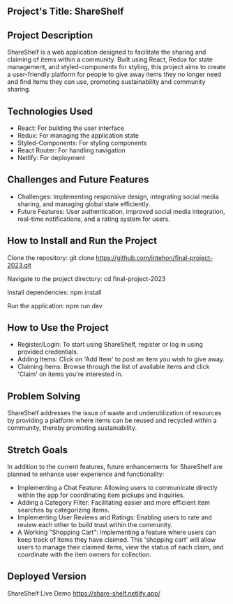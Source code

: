 ## Project's Title: ShareShelf

## Project Description

ShareShelf is a web application designed to facilitate the sharing and claiming of items within a community. Built using React, Redux for state management, and styled-components for styling, this project aims to create a user-friendly platform for people to give away items they no longer need and find items they can use, promoting sustainability and community sharing.

## Technologies Used

- React: For building the user interface
- Redux: For managing the application state
- Styled-Components: For styling components
- React Router: For handling navigation
- Netlify: For deployment

## Challenges and Future Features

- Challenges: Implementing responsive design, integrating social media sharing, and managing global state efficiently.
- Future Features: User authentication, improved social media integration, real-time notifications, and a rating system for users.

## How to Install and Run the Project

Clone the repository:
git clone https://github.com/intehon/final-project-2023.git

Navigate to the project directory:
cd final-project-2023

Install dependencies:
npm install

Run the application:
npm run dev

## How to Use the Project

- Register/Login: To start using ShareShelf, register or log in using provided credentials.
- Adding Items: Click on 'Add Item' to post an item you wish to give away.
- Claiming Items: Browse through the list of available items and click 'Claim' on items you're interested in.

## Problem Solving

ShareShelf addresses the issue of waste and underutilization of resources by providing a platform where items can be reused and recycled within a community, thereby promoting sustainability.

## Stretch Goals

In addition to the current features, future enhancements for ShareShelf are planned to enhance user experience and functionality:

- Implementing a Chat Feature: Allowing users to communicate directly within the app for coordinating item pickups and inquiries.
- Adding a Category Filter: Facilitating easier and more efficient item searches by categorizing items.
- Implementing User Reviews and Ratings: Enabling users to rate and review each other to build trust within the community.
- A Working "Shopping Cart": Implementing a feature where users can keep track of items they have claimed. This 'shopping cart' will allow users to manage their claimed items, view the status of each claim, and coordinate with the item owners for collection.

## Deployed Version

ShareShelf Live Demo
https://share-shelf.netlify.app/
